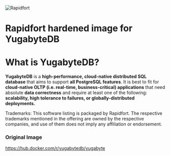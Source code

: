 ![Rapidfort](https://assets.website-files.com/6102f7f1589f985b19197b3d/61082629d82d1361e5835b58_rapidfort_logo-new.svg) 

# Rapidfort hardened image for YugabyteDB

# What is YugabyteDB? 

**YugabyteDB** is a **high-performance, cloud-native distributed SQL database** that aims to support **all PostgreSQL features**. It is best to fit for **cloud-native OLTP (i.e. real-time, business-critical) applications** that need absolute **data correctness** and require at least one of the following: **scalability, high tolerance to failures, or globally-distributed deployments.**

Trademarks: This software listing is packaged by Rapidfort. The respective trademarks mentioned in the offering are owned by the respective companies, and use of them does not imply any affiliation or endorsement.

### Original Image
https://hub.docker.com/r/yugabytedb/yugabyte
